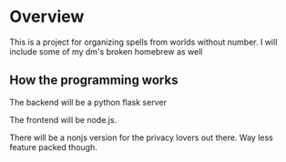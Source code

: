 # Overview

This is a project for organizing spells from worlds without number.
I will include some of my dm's broken homebrew as well

## How the programming works

The backend will be a python flask server

The frontend will be node.js.

There will be a nonjs version for the privacy lovers out there.
Way less feature packed though.